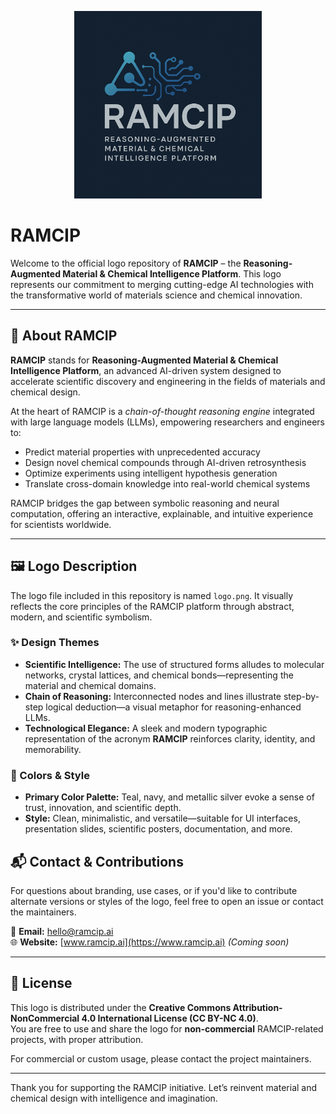 <p align="center">
  <img src="logo.png" alt="RAMCIP Logo" width="300"/>
</p>

# RAMCIP 

Welcome to the official logo repository of **RAMCIP** – the **Reasoning-Augmented Material & Chemical Intelligence Platform**. This logo represents our commitment to merging cutting-edge AI technologies with the transformative world of materials science and chemical innovation.

---

## 📌 About RAMCIP

**RAMCIP** stands for **Reasoning-Augmented Material & Chemical Intelligence Platform**, an advanced AI-driven system designed to accelerate scientific discovery and engineering in the fields of materials and chemical design.

At the heart of RAMCIP is a *chain-of-thought reasoning engine* integrated with large language models (LLMs), empowering researchers and engineers to:

- Predict material properties with unprecedented accuracy  
- Design novel chemical compounds through AI-driven retrosynthesis  
- Optimize experiments using intelligent hypothesis generation  
- Translate cross-domain knowledge into real-world chemical systems  

RAMCIP bridges the gap between symbolic reasoning and neural computation, offering an interactive, explainable, and intuitive experience for scientists worldwide.

---

## 🖼️ Logo Description

The logo file included in this repository is named `logo.png`. It visually reflects the core principles of the RAMCIP platform through abstract, modern, and scientific symbolism.

### ✨ Design Themes

- **Scientific Intelligence:** The use of structured forms alludes to molecular networks, crystal lattices, and chemical bonds—representing the material and chemical domains.  
- **Chain of Reasoning:** Interconnected nodes and lines illustrate step-by-step logical deduction—a visual metaphor for reasoning-enhanced LLMs.  
- **Technological Elegance:** A sleek and modern typographic representation of the acronym **RAMCIP** reinforces clarity, identity, and memorability.  

### 🎨 Colors & Style

- **Primary Color Palette:** Teal, navy, and metallic silver evoke a sense of trust, innovation, and scientific depth.  
- **Style:** Clean, minimalistic, and versatile—suitable for UI interfaces, presentation slides, scientific posters, documentation, and more.  

## 📬 Contact & Contributions

For questions about branding, use cases, or if you'd like to contribute alternate versions or styles of the logo, feel free to open an issue or contact the maintainers.

📧 **Email:** hello@ramcip.ai  
🌐 **Website:** [www.ramcip.ai](https://www.ramcip.ai) *(Coming soon)*  

---

## 📘 License

This logo is distributed under the **Creative Commons Attribution-NonCommercial 4.0 International License (CC BY-NC 4.0)**.  
You are free to use and share the logo for **non-commercial** RAMCIP-related projects, with proper attribution.

For commercial or custom usage, please contact the project maintainers.

---

Thank you for supporting the RAMCIP initiative. Let’s reinvent material and chemical design with intelligence and imagination.
